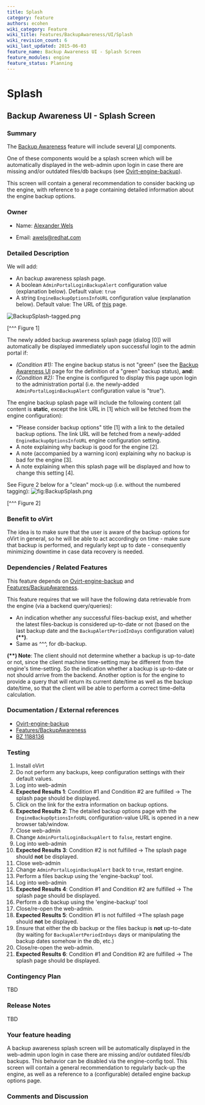 ```yaml
---
title: Splash
category: feature
authors: ecohen
wiki_category: Feature
wiki_title: Features/BackupAwareness/UI/Splash
wiki_revision_count: 6
wiki_last_updated: 2015-06-03
feature_name: Backup Awareness UI - Splash Screen
feature_modules: engine
feature_status: Planning
---
```


# Splash

## Backup Awareness UI - Splash Screen

### Summary

The [Backup Awareness](Features/BackupAwareness) feature will include several [UI](Features/BackupAwareness/UI) components.

One of these components would be a splash screen which will be automatically displayed in the web-admin upon login in case there are missing and/or outdated files/db backups (see [Ovirt-engine-backup](Ovirt-engine-backup)).

This screen will contain a general recommendation to consider backing up the engine, with reference to a page containing detailed information about the engine backup options.

### Owner

*   Name: [ Alexander Wels](User:Awels)

<!-- -->

*   Email: awels@redhat.com

### Detailed Description

We will add:

*   An backup awareness splash page.
*   A boolean `AdminPortalLoginBackupAlert` configuration value (explanation below). Default value: `true`
*   A string `EngineBackupOptionsInfoURL` configuration value (explanation below). Default value: The URL of [this](Ovirt-engine-backup) page.

![](BackupSplash-tagged.png "BackupSplash-tagged.png")

[^^^ Figure 1]

The newly added backup awareness splash page (dialog [0]) will automatically be displayed immediately upon successful login to the admin portal if:

*   *(Condition #1):* The engine backup status is not "green" (see the [Backup Awareness UI](Features/BackupAwareness/UI) page for the definition of a "green" backup status), **and:**
*   *(Condition #2):* The engine is configured to display this page upon login to the administration portal (i.e. the newly-added `AdminPortalLoginBackupAlert` configuration value is "true").

The engine backup splash page will include the following content (all content is **static**, except the link URL in [1] which will be fetched from the engine configuration):

*   "Please consider backup options" title [1] with a link to the detailed backup options. The link URL will be fetched from a newly-added `EngineBackupOptionsInfoURL` engine configuration setting.
*   A note explaining why backup is good for the engine [2].
*   A note (accompanied by a warning icon) explaining why no backup is bad for the engine [3].
*   A note explaining when this splash page will be displayed and how to change this setting [4].

See Figure 2 below for a "clean" mock-up (i.e. without the numbered tagging): ![](BackupSplash.png "fig:BackupSplash.png")

[^^^ Figure 2]

### Benefit to oVirt

The idea is to make sure that the user is aware of the backup options for oVirt in general, so he will be able to act accordingly on time - make sure that backup is performed, and regularly kept up to date - consequently minimizing downtime in case data recovery is needed.

### Dependencies / Related Features

This feature depends on [Ovirt-engine-backup](Ovirt-engine-backup) and [Features/BackupAwareness](Features/BackupAwareness).

This feature requires that we will have the following data retrievable from the engine (via a backend query/queries):

*   An indication whether any successful files-backup exist, and whether the latest files-backup is considered up-to-date or not (based on the last backup date and the `BackupAlertPeriodInDays` configuration value)**(\*\*)**.
*   Same as ^^^, for db-backup.

**(\*\*) Note**: The client should not determine whether a backup is up-to-date or not, since the client machine time-setting may be different from the engine's time-setting. So the indication whether a backup is up-to-date or not should arrive from the backend. Another option is for the engine to provide a query that will return its current date/time as well as the backup date/time, so that the client will be able to perform a correct time-delta calculation.

### Documentation / External references

*   [Ovirt-engine-backup](Ovirt-engine-backup)
*   [Features/BackupAwareness](Features/BackupAwareness)
*   [BZ 1188136](https://bugzilla.redhat.com/show_bug.cgi?id=1188136)

### Testing

1.  Install oVirt
2.  Do not perform any backups, keep configuration settings with their default values.
3.  Log into web-admin
4.  **Expected Results 1**: Condition #1 and Condition #2 are fulfilled -> The splash page should be displayed.
5.  Click on the link for the extra information on backup options.
6.  **Expected Results 2**: The detailed backup options page with the `EngineBackupOptionsInfoURL` configuration-value URL is opened in a new browser tab/window.
7.  Close web-admin
8.  Change `AdminPortalLoginBackupAlert` to `false`, restart engine.
9.  Log into web-admin
10. **Expected Results 3**: Condition #2 is not fulfilled -> The splash page should **not** be displayed.
11. Close web-admin
12. Change `AdminPortalLoginBackupAlert` back to `true`, restart engine.
13. Perform a files backup using the 'engine-backup' tool.
14. Log into web-admin
15. **Expected Results 4**: Condition #1 and Condition #2 are fulfilled -> The splash page should be displayed.
16. Perform a db backup using the 'engine-backup' tool
17. Close/re-open the web-admin.
18. **Expected Results 5**: Condition #1 is not fulfilled ->The splash page should **not** be displayed.
19. Ensure that either the db backup or the files backup is **not** up-to-date (by waiting for `BackupAlertPeriodInDays` days or manipulating the backup dates somehow in the db, etc.)
20. Close/re-open the web-admin.
21. **Expected Results 6**: Condition #1 and Condition #2 are fulfilled -> The splash page should be displayed.

### Contingency Plan

TBD

### Release Notes

TBD

### Your feature heading

A backup awareness splash screen will be automatically displayed in the web-admin upon login in case there are missing and/or outdated files/db backups. This behavior can be disabled via the engine-config tool. This screen will contain a general recommendation to regularly back-up the engine, as well as a reference to a (configurable) detailed engine backup options page.

### Comments and Discussion


